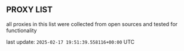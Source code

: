## PROXY LIST

all proxies in this list were collected from open sources and tested for functionality

last update: `2025-02-17 19:51:39.558116+00:00` UTC